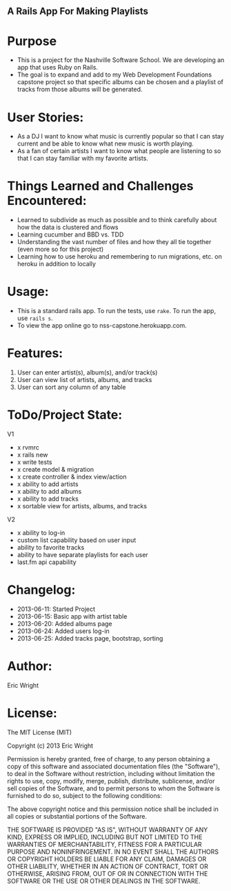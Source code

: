 A Rails App For Making Playlists
---------------------------------

Purpose
========

* This is a project for the Nashville Software School.  We are developing an app that uses Ruby on Rails.
* The goal is to expand and add to my Web Development Foundations capstone project so that specific albums can be chosen and a playlist of tracks from those albums will be generated.

User Stories:
==============
* As a DJ I want to know what music is currently popular so that I can stay current and be able to know what new music is worth playing.
* As a fan of certain artists I want to know what people are listening to so that I can stay familiar with my favorite artists.

Things Learned and Challenges Encountered:
===========================================

* Learned to subdivide as much as possible and to think carefully about how the data is clustered and flows
*	Learning cucumber and BBD vs. TDD
*	Understanding the vast number of files and how they all tie together (even more so for this project)
*	Learning how to use heroku and remembering to run migrations, etc. on heroku in addition to locally

Usage:
======

* This is a standard rails app.  To run the tests, use `rake`.  To run the app, use `rails s`.
* To view the app online go to nss-capstone.herokuapp.com.

Features:
=========

1. User can enter artist(s), album(s), and/or track(s)
2. User can view list of artists, albums, and tracks
3. User can sort any column of any table

ToDo/Project State:
===================

V1
* x rvmrc
* x rails new
* x write tests
* x create model & migration
* x create controller & index view/action
* x ability to add artists
* x ability to add albums
* x ability to add tracks
* x sortable view for artists, albums, and tracks

V2
* x ability to log-in
* custom list capability based on user input
* ability to favorite tracks
* ability to have separate playlists for each user
* last.fm api capability


Changelog:
==========

* 2013-06-11: Started Project
* 2013-06-15: Basic app with artist table
* 2013-06-20: Added albums page
* 2013-06-24: Added users log-in
* 2013-06-25: Added tracks page, bootstrap, sorting

Author:
=======

Eric Wright

License:
========

The MIT License (MIT)

Copyright (c) 2013 Eric Wright

Permission is hereby granted, free of charge, to any person obtaining a copy
of this software and associated documentation files (the "Software"), to deal
in the Software without restriction, including without limitation the rights
to use, copy, modify, merge, publish, distribute, sublicense, and/or sell
copies of the Software, and to permit persons to whom the Software is
furnished to do so, subject to the following conditions:

The above copyright notice and this permission notice shall be included in
all copies or substantial portions of the Software.

THE SOFTWARE IS PROVIDED "AS IS", WITHOUT WARRANTY OF ANY KIND, EXPRESS OR
IMPLIED, INCLUDING BUT NOT LIMITED TO THE WARRANTIES OF MERCHANTABILITY,
FITNESS FOR A PARTICULAR PURPOSE AND NONINFRINGEMENT. IN NO EVENT SHALL THE
AUTHORS OR COPYRIGHT HOLDERS BE LIABLE FOR ANY CLAIM, DAMAGES OR OTHER
LIABILITY, WHETHER IN AN ACTION OF CONTRACT, TORT OR OTHERWISE, ARISING FROM,
OUT OF OR IN CONNECTION WITH THE SOFTWARE OR THE USE OR OTHER DEALINGS IN
THE SOFTWARE.
